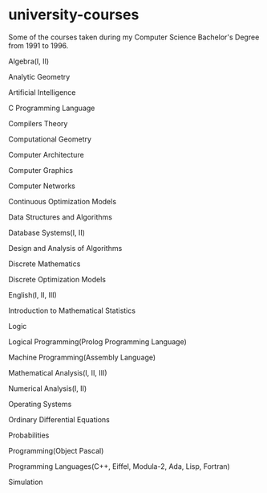 # university-courses
Some of the courses taken during my Computer Science Bachelor's Degree from 1991 to 1996.

Algebra(I, II)

Analytic Geometry

Artificial Intelligence

C Programming Language

Compilers Theory

Computational Geometry

Computer Architecture

Computer Graphics

Computer Networks

Continuous Optimization Models

Data Structures and Algorithms

Database Systems(I, II)

Design and Analysis of Algorithms

Discrete Mathematics

Discrete Optimization Models

English(I, II, III)

Introduction to Mathematical Statistics

Logic

Logical Programming(Prolog Programming Language)

Machine Programming(Assembly Language)

Mathematical Analysis(I, II, III)

Numerical Analysis(I, II)

Operating Systems

Ordinary Differential Equations

Probabilities

Programming(Object Pascal)

Programming Languages(C++, Eiffel, Modula-2, Ada, Lisp, Fortran)

Simulation
